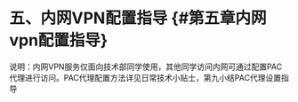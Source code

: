 # 五、内网VPN配置指导 {#第五章内网vpn配置指导}

说明：内网VPN服务仅面向技术部同学使用，其他同学访问内网可通过配置PAC代理进行访问。PAC代理配置方法详见日常技术小贴士，第九小结PAC代理设置指导

